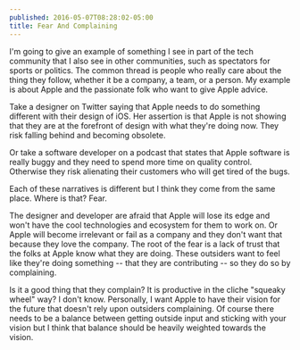 ```yaml
---
published: 2016-05-07T08:28:02-05:00
title: Fear And Complaining
---
```

I'm going to give an example of something I see in part of the tech community that I also see in other communities, such as spectators for sports or politics. The common thread is people who really care about the thing they follow, whether it be a company, a team, or a person. My example is about Apple and the passionate folk who want to give Apple advice.

Take a designer on Twitter saying that Apple needs to do something different with their design of iOS. Her assertion is that Apple is not showing that they are at the forefront of design with what they're doing now. They risk falling behind and becoming obsolete.

Or take a software developer on a podcast that states that Apple software is really buggy and they need to spend more time on quality control. Otherwise they risk alienating their customers who will get tired of the bugs.

Each of these narratives is different but I think they come from the same place. Where is that? Fear.

The designer and developer are afraid that Apple will lose its edge and won't have the cool technologies and ecosystem for them to work on. Or Apple will become irrelevant or fail as a company and they don't want that because they love the company. The root of the fear is a lack of trust that the folks at Apple know what they are doing. These outsiders want to feel like they're doing something -- that they are contributing -- so they do so by complaining.

Is it a good thing that they complain? It is productive in the cliche "squeaky wheel" way? I don't know. Personally, I want Apple to have their vision for the future that doesn't rely upon outsiders complaining. Of course there needs to be a balance between getting outside input and sticking with your vision but I think that balance should be heavily weighted towards the vision.